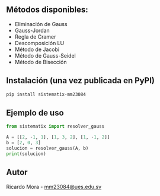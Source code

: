 ## Métodos disponibles:

- Eliminación de Gauss
- Gauss-Jordan
- Regla de Cramer
- Descomposición LU
- Método de Jacobi
- Método de Gauss-Seidel
- Método de Bisección

## Instalación (una vez publicada en PyPI)
```bash
pip install sistematix-mm23084
```

## Ejemplo de uso
```python
from sistematix import resolver_gauss

A = [[2, -1, 1], [1, 3, 2], [1, -1, 2]]
b = [2, 0, 3]
solucion = resolver_gauss(A, b)
print(solucion)
```

## Autor
Ricardo Mora - mm23084@ues.edu.sv